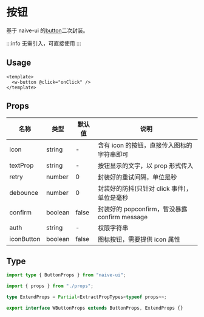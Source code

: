 # 按钮

基于 naive-ui 的[button](https://www.naiveui.com/zh-CN/os-theme/components/button)二次封装。

:::info
无需引入，可直接使用
:::

## Usage

```vue
<template>
  <w-button @click="onClick" />
</template>
```

## Props

| 名称       | 类型    | 默认值 | 说明                                          |
| ---------- | ------- | ------ | --------------------------------------------- |
| icon       | string  | -      | 含有 icon 的按钮，直接传入图标的字符串即可    |
| textProp   | string  | -      | 按钮显示的文字，以 prop 形式传入              |
| retry      | number  | 0      | 封装好的重试间隔，单位是秒                    |
| debounce   | number  | 0      | 封装好的防抖(只针对 click 事件)，单位是毫秒   |
| confirm    | boolean | false  | 封装好的 popconfirm，暂没暴露 confirm message |
| auth       | string  | -      | 权限字符串                                    |
| iconButton | boolean | false  | 图标按钮，需要提供 icon 属性                  |

## Type

```ts
import type { ButtonProps } from "naive-ui";

import { props } from "./props";

type ExtendProps = Partial<ExtractPropTypes<typeof props>>;

export interface WButtonProps extends ButtonProps, ExtendProps {}
```
